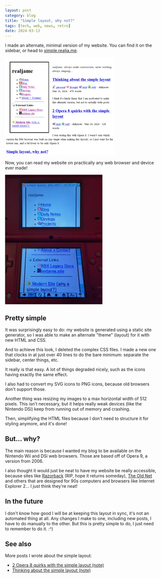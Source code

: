 ```yaml
---
layout: post
category: blog
title: "Simple layout, why not?"
tags: [tech, web, news, retro]
date: 2024-03-13
---
```

I made an alternate, minimal version of my website. You can find it on the sidebar, or head to [simple.realja.me](https://simple.realja.me).<!--more-->

![Screenshot of the simple layout](images/simple-home_small.png "Rendered in Opera 8, a browser from 2005!")

Now, you can read my website on practically any web browser and device ever made!

![The navigation menu displayed on a red Nintendo DSi](images/simple-nav_small.jpg "Running on a Nintendo DSi!")

## Pretty simple

It was surprisingly easy to do: my website is generated using a static site generator, so I was able to make an alternate "theme" (layout) for it with new HTML and CSS.

And to achieve this look, I deleted the complex CSS files. I made a new one that clocks in at just over 40 lines to do the bare minimum: separate the sidebar, center things, etc.

It really is that easy. A lot of things degraded nicely, such as the icons having exactly the same effect.

I also had to convert my SVG icons to PNG icons, because old browsers don't support those.

Another thing was resizing my images to a max horizontal width of 512 pixels. This isn't necessary, but it helps really weak devices (like the Nintendo DSi) keep from running out of memory and crashing.

Then, simplifying the HTML files because I don't need to structure it for styling anymore, and it's done!

## But... why?

The main reason is because I wanted my blog to be available on the Nintendo Wii and DSi web browsers. Those are based off of Opera 9, a version from 2006.

I also thought it would just be neat to have my website be really accessible, because sites like [Razorback](https://web.archive.org/web/20231004013105/razorback95.com) (RIP, hope it returns someday), [The Old Net](https://theoldnet.com/) and others that are designed for 90s computers and browsers like Internet Explorer 2... I just think they're neat!

## In the future

I don't know how good I will be at keeping this layout in sync, it's not an automated thing at all. Any changes I make to one, including new posts, I have to do manually to the other. But this is pretty simple to do, I just need to remember to do it. :^)

## See also

More posts I wrote about the simple layout:

- [2 Opera 8 quirks with the simple layout (note)](/note/opera8-quirks)
- [Thinking about the simple layout (note)](/note/simple-layout-thoughts)
